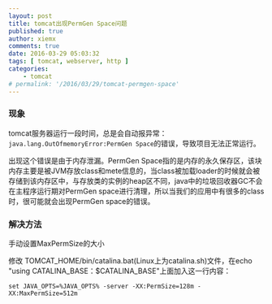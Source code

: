 ```yaml
---
layout: post
title: tomcat出现PermGen Space问题
published: true
author: xiemx
comments: true
date: 2016-03-29 05:03:32
tags: [ tomcat, webserver, http ]
categories:
    - tomcat
# permalink: '/2016/03/29/tomcat-permgen-space'
---
```

### 现象
tomcat服务器运行一段时间，总是会自动报异常：`java.lang.OutOfmemoryError:PermGen Space`的错误，导致项目无法正常运行。

出现这个错误是由于内存泄漏。PermGen Space指的是内存的永久保存区，该块内存主要是被JVM存放class和mete信息的，当class被加载loader的时候就会被存储到该内存区中，与存放类的实例的heap区不同，java中的垃圾回收器GC不会在主程序运行期对PermGen space进行清理，所以当我们的应用中有很多的class时，很可能就会出现PermGen space的错误。

### 解决方法
手动设置MaxPermSize的大小

修改 TOMCAT_HOME/bin/catalina.bat(Linux上为catalina.sh)文件，在echo "using CATALINA_BASE：$CATALINA_BASE"上面加入这一行内容：
```shell
set JAVA_OPTS=%JAVA_OPTS% -server -XX:PermSize=128m -XX:MaxPermSize=512m
```